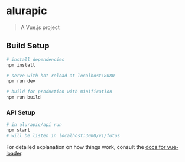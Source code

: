 # alurapic

> A Vue.js project

## Build Setup

``` bash
# install dependencies
npm install

# serve with hot reload at localhost:8080
npm run dev

# build for production with minification
npm run build
```

### API Setup
```bash
# in alurapic/api run
npm start
# will be listen in localhost:3000/v1/fotos
```
For detailed explanation on how things work, consult the [docs for vue-loader](http://vuejs.github.io/vue-loader).
